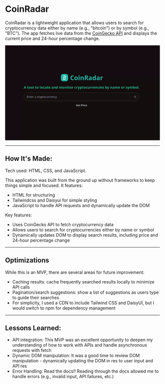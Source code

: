 # CoinRadar

CoinRadar is a lightweight application that allows users to search for cryptocurrency data either by name (e.g., "bitcoin") or by symbol (e.g., "BTC"). The app fetches live data from the [CoinGecko API](https://docs.coingecko.com/reference/introduction) and displays the current price and 24-hour percentage change.

![CoinRadar](/public/assets/coinradar.gif)

---

## How It's Made:

Tech used: HTML, CSS, and JavaScript.

This application was built from the ground up without frameworks to keep things simple and focused. It features:

- HTML for structuring
- Tailwindcss and Daisyui for simple styling
- JavaScript to handle API requests and dynamically update the DOM

Key features:

- Uses CoinGecko API to fetch cryptocurrency data
- Allows users to search for cryptocurrencies either by name or symbol
- Dynamically updates DOM to display search results, including price and 24-hour percentage change

---

## Optimizations

While this is an MVP, there are several areas for future improvement:

- Caching results: cache frequently searched results locally to minimize API calls
- Pagination/search suggestions: show a list of suggestions as users type to guide their searches
- For simplicity, I used a CDN to include Tailwind CSS and DaisyUI, but I would switch to npm for dependency management

---

## Lessons Learned:

- API integration: This MVP was an excellent opportunity to deepen my understanding of how to work with APIs and handle asynchronous requests with fetch
- Dynamic DOM manipulation: It was a good time to review DOM manipulation - dynamically updating the DOM in res to user input and API res
- Error Handling: Read the docs!! Reading through the docs allowed me to handle errors (e.g., invalid input, API failures, etc.)
